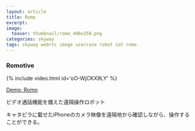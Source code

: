 ```yaml
---
layout: article
title: Romo
excerpt: 
image:
  teaser: thumbnail/romo_400x250.png
categories: skyway
tags: skyway webrtc image usercase robot iot romo
---
```


### Romotive

{% include video.html id='oO-WjCKX9LY' %}

<a href="https://romo.skyway.io/" target="_blank" class="btn-info">Demo: Romo</a>

ビデオ通話機能を備えた遠隔操作ロボット

キャタピラに載せたiPhoneのカメラ映像を遠隔地から確認しながら、操作することができる。
